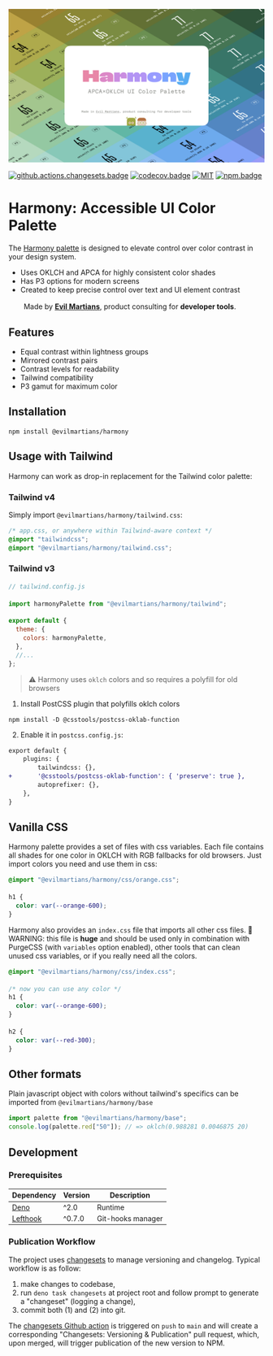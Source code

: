 ![Harmony](cover.png)

[![github.actions.changesets.badge]][github.actions.changesets] [![codecov.badge]][codecov] [![MIT][license.badge]][license] [![npm.badge]][npm]

# Harmony: Accessible UI Color Palette

The
[Harmony palette](https://www.figma.com/community/file/1287828769207775946/harmony-accessible-ui-color-palette)
is designed to elevate control over color contrast in your design system.

- Uses OKLCH and APCA for highly consistent color shades
- Has P3 options for modern screens
- Created to keep precise control over text and UI element contrast

<img src="https://cdn.evilmartians.com/badges/logo-no-label.svg" alt="" width="22" height="16" />  Made
by
<b><a href="https://evilmartians.com/devtools?utm_source=harmony&utm_campaign=devtools-button&utm_medium=github">Evil
Martians</a></b>, product consulting for <b>developer tools</b>.

## Features

- Equal contrast within lightness groups
- Mirrored contrast pairs
- Contrast levels for readability
- Tailwind compatibility
- P3 gamut for maximum color

## Installation

```shell
npm install @evilmartians/harmony
```

## Usage with Tailwind

Harmony can work as drop-in replacement for the Tailwind color palette:

### Tailwind v4

Simply import `@evilmartians/harmony/tailwind.css`:

```css
/* app.css, or anywhere within Tailwind-aware context */
@import "tailwindcss";
@import "@evilmartians/harmony/tailwind.css";
```

### Tailwind v3

```js
// tailwind.config.js

import harmonyPalette from "@evilmartians/harmony/tailwind";

export default {
  theme: {
    colors: harmonyPalette,
  },
  //...
};
```

> ⚠️ Harmony uses `oklch` colors and so requires a polyfill for old browsers

1. Install PostCSS plugin that polyfills oklch colors

```shell
npm install -D @csstools/postcss-oklab-function
```

2. Enable it in `postcss.config.js`:

```diff
export default {
    plugins: {
        tailwindcss: {},
+       '@csstools/postcss-oklab-function': { 'preserve': true },
        autoprefixer: {},
    },
}
```

## Vanilla CSS

Harmony palette provides a set of files with css variables. Each file contains all shades for one color in OKLCH with RGB fallbacks for old browsers. Just import colors you need and use them in css:

```css
@import "@evilmartians/harmony/css/orange.css";

h1 {
  color: var(--orange-600);
}
```

Harmony also provides an `index.css` file that imports all other css files.
👮WARNING: this file is **huge** and should be used only in combination with PurgeCSS (with `variables` option enabled), other tools that can clean unused css variables, or if you really need all the colors.

```css
@import "@evilmartians/harmony/css/index.css";

/* now you can use any color */
h1 {
  color: var(--orange-600);
}

h2 {
  color: var(--red-300);
}
```

## Other formats

Plain javascript object with colors without tailwind's specifics can be imported
from `@evilmartians/harmony/base`

```js
import palette from "@evilmartians/harmony/base";
console.log(palette.red["50"]); // => oklch(0.988281 0.0046875 20)
```

## Development

### Prerequisites

| Dependency                                           | Version | Description       |
| ---------------------------------------------------- | ------- | ----------------- |
| [Deno](https://docs.deno.com/runtime/)               | ^2.0    | Runtime           |
| [Lefthook](https://github.com/evilmartians/lefthook) | ^0.7.0  | Git-hooks manager |

### Publication Workflow

The project uses [changesets](https://github.com/changesets/changesets) to manage versioning and changelog.
Typical workflow is as follow:

1. make changes to codebase,
2. run `deno task changesets` at project root and follow prompt to generate a "changeset" (logging a change),
3. commit both (1) and (2) into git.

The [changesets Github action](./.github/workflows/changesets.yaml) is triggered on `push` to `main` and will create a corresponding "Changesets: Versioning & Publication" pull request, which, upon merged, will trigger publication of the new version to NPM.

[license.badge]: https://img.shields.io/badge/license-MIT-blue.svg
[license]: ./LICENSE
[npm.badge]: https://img.shields.io/npm/v/@evilmartians/harmony
[npm]: https://www.npmjs.com/package/@evilmartians/harmony
[github.actions.changesets.badge]: https://github.com/evilmartians/harmony/actions/workflows/changesets.yaml/badge.svg?branch=main
[github.actions.changesets]: https://github.com/evilmartians/harmony/actions/workflows/changesets.yaml
[codecov.badge]: https://codecov.io/gh/evilmartians/harmony/branch/main/graph/badge.svg?token=fi6Al6JEGA
[codecov]: https://codecov.io/github/evilmartians/harmony?branch=main

